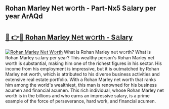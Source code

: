 ## Rohan Marley N𝚎t w𝚘rth - Part-Nx5 S𝚊lary per year ArAQd

# <h2><a href="http://gc0a9q.nevu.top/?p=Rohan+Marley">🔗 👉🔴 Rohan Marley N𝚎t w𝚘rth - S𝚊lary</a></h2>

[![Rohan Marley N𝚎t W𝚘rth](https://i.imgur.com/Oavwk0R.jpeg)](http://gc0a9q.nevu.top/?p=Rohan+Marley)
What is Rohan Marley n𝚎t w𝚘rth? What is Rohan Marley s𝚊lary per year?
This wealthy person's Rohan Marley net worth is substantial, making him one of the richest figures in his sector. His income from his employment is impressive, but it is outmatched by Rohan Marley net worth, which is attributed to his diverse business activities and extensive real estate portfolio. With a Rohan Marley net worth that ranks him among the world's wealthiest, this man is renowned for his business acumen and financial acumen. This rich individual, whose Rohan Marley net worth is in the billions and who earns an impressive salary, is a prime example of the force of perseverance, hard work, and financial acumen.
